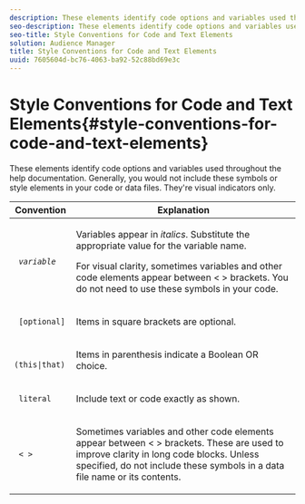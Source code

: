 ```yaml
---
description: These elements identify code options and variables used throughout the help documentation. Generally, you would not include these symbols or style elements in your code or data files. They're visual indicators only.
seo-description: These elements identify code options and variables used throughout the help documentation. Generally, you would not include these symbols or style elements in your code or data files. They're visual indicators only.
seo-title: Style Conventions for Code and Text Elements
solution: Audience Manager
title: Style Conventions for Code and Text Elements
uuid: 7605604d-bc76-4063-ba92-52c88bd69e3c
---
```


# Style Conventions for Code and Text Elements{#style-conventions-for-code-and-text-elements}

These elements identify code options and variables used throughout the help documentation. Generally, you would not include these symbols or style elements in your code or data files. They're visual indicators only.

<table id="table_EBEF9490D90041BD8B7ABE3AF1AF35B6"> 
 <thead> 
  <tr> 
   <th colname="col1" class="entry"> Convention </th> 
   <th colname="col2" class="entry"> Explanation </th> 
  </tr> 
 </thead>
 <tbody> 
  <tr> 
   <td colname="col1"> <p> <code> <i>variable</i> </code> </p> </td> 
   <td colname="col2"> <p>Variables appear in <i>italics</i>. Substitute the appropriate value for the variable name. </p> <p>For visual clarity, sometimes variables and other code elements appear between &lt; &gt; brackets. You do not need to use these symbols in your code. </p> </td> 
  </tr> 
  <tr> 
   <td colname="col1"> <p> <code> [optional]</code> </p> </td> 
   <td colname="col2"> <p>Items in square brackets are optional. </p> </td> 
  </tr> 
  <tr> 
   <td colname="col1"> <p> <code> (this|that) </code> </p> </td> 
   <td colname="col2"> <p>Items in parenthesis indicate a Boolean <span class="wintitle"> OR</span> choice. </p> </td> 
  </tr> 
  <tr> 
   <td colname="col1"> <p> <code> literal</code> </p> </td> 
   <td colname="col2"> <p>Include text or code exactly as shown. </p> </td> 
  </tr> 
  <tr> 
   <td colname="col1"> <p> <code> &lt; &gt;</code> </p> </td> 
   <td colname="col2"> <p>Sometimes variables and other code elements appear between &lt; &gt; brackets. These are used to improve clarity in long code blocks. Unless specified, do not include these symbols in a data file name or its contents. </p> </td> 
  </tr> 
 </tbody> 
</table>

